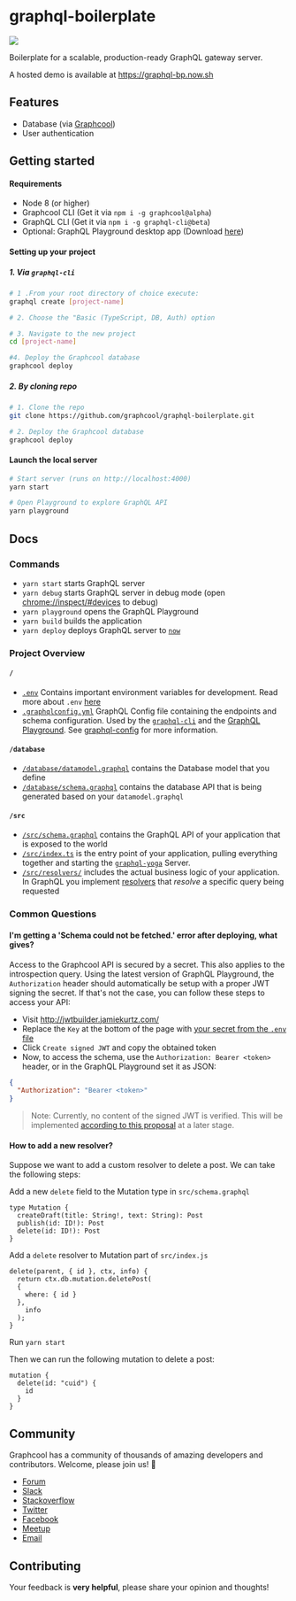 # graphql-boilerplate

![](https://imgur.com/eMpNw0e.png)

Boilerplate for a scalable, production-ready GraphQL gateway server.

A hosted demo is available at https://graphql-bp.now.sh

## Features

* Database (via [Graphcool](https://graph.cool))
* User authentication

## Getting started

#### Requirements

* Node 8 (or higher)
* Graphcool CLI (Get it via `npm i -g graphcool@alpha`)
* GraphQL CLI (Get it via `npm i -g graphql-cli@beta`)
* Optional: GraphQL Playground desktop app (Download [here](https://github.com/graphcool/graphql-playground/releases))

#### Setting up your project

##### 1. Via `graphql-cli`

```sh
# 1 .From your root directory of choice execute:
graphql create [project-name]

# 2. Choose the "Basic (TypeScript, DB, Auth) option

# 3. Navigate to the new project
cd [project-name]

#4. Deploy the Graphcool database
graphcool deploy
```

##### 2. By cloning repo
```sh
# 1. Clone the repo
git clone https://github.com/graphcool/graphql-boilerplate.git

# 2. Deploy the Graphcool database
graphcool deploy
```

#### Launch the local server

```sh
# Start server (runs on http://localhost:4000)
yarn start

# Open Playground to explore GraphQL API
yarn playground
```

## Docs

### Commands

* `yarn start` starts GraphQL server
* `yarn debug` starts GraphQL server in debug mode (open [chrome://inspect/#devices](chrome://inspect/#devices) to debug)
* `yarn playground` opens the GraphQL Playground
* `yarn build` builds the application
* `yarn deploy` deploys GraphQL server to [`now`](https://now.sh)

### Project Overview
#### `/`
- [`.env`](https://github.com/graphcool/graphql-boilerplate/blob/master/.env) Contains important environment variables for development. Read more about `.env` [here](https://github.com/motdotla/dotenv)
- [`.graphqlconfig.yml`](https://github.com/graphcool/graphql-boilerplate/blob/master/.graphqlconfig.yml) GraphQL Config file containing the endpoints and schema configuration. Used by the [`graphql-cli`](https://github.com/graphcool/graphql-cli) and the [GraphQL Playground](https://github.com/graphcool/graphql-playground). See [graphql-config](https://github.com/graphcool/graphql-config) for more information.

#### `/database`
- [`/database/datamodel.graphql`](https://github.com/graphcool/graphql-boilerplate/blob/master/database/datamodel.graphql) contains the Database model that you define
- [`/database/schema.graphql`](https://github.com/graphcool/graphql-boilerplate/blob/master/database/schema.graphql) contains the database API that is being generated based on your `datamodel.graphql`

#### `/src`
- [`/src/schema.graphql`](https://github.com/graphcool/graphql-boilerplate/blob/master/src/schema.graphql) contains the GraphQL API of your application that is exposed to the world
- [`/src/index.ts`](https://github.com/graphcool/graphql-boilerplate/blob/master/src/index.ts) is the entry point of your application, pulling everything together and starting the [`graphql-yoga`](https://github.com/graphcool/graphql-yoga) Server.
- [`/src/resolvers/`](https://github.com/graphcool/graphql-boilerplate/tree/master/src/resolvers) includes the actual business logic of your application. In GraphQL you implement [resolvers](http://graphql.org/learn/execution/) that *resolve*  a specific query being requested

### Common Questions

#### I'm getting a 'Schema could not be fetched.' error after deploying, what gives?

Access to the Graphcool API is secured by a secret. This also applies to the introspection query. Using the latest version of GraphQL Playground, the `Authorization` header should automatically be setup with a proper JWT signing the secret. If that's not the case, you can follow these steps to access your API:

* Visit http://jwtbuilder.jamiekurtz.com/
* Replace the `Key` at the bottom of the page with [your secret from the `.env` file](https://github.com/graphcool/graphql-boilerplate/blob/master/.env#L3)
* Click `Create signed JWT` and copy the obtained token
* Now, to access the schema, use the `Authorization: Bearer <token>` header, or in the GraphQL Playground set it as JSON:

```json
{
  "Authorization": "Bearer <token>"
}
```

> Note: Currently, no content of the signed JWT is verified. This will be implemented [according to this proposal](https://github.com/graphcool/framework/issues/1365) at a later stage.

#### How to add a new resolver?
Suppose we want to add a custom resolver to delete a post. We can take the following steps:

Add a new `delete` field to the Mutation type in `src/schema.graphql`
```
type Mutation {
  createDraft(title: String!, text: String): Post
  publish(id: ID!): Post
  delete(id: ID!): Post
}
```

Add a `delete` resolver to Mutation part of `src/index.js`
```
delete(parent, { id }, ctx, info) {
  return ctx.db.mutation.deletePost(
  {
    where: { id }
  },
    info
  );
}
```

Run `yarn start`

Then we can run the following mutation to delete a post:

```
mutation {
  delete(id: "cuid") {
    id
  }
}
```

## Community

Graphcool has a community of thousands of amazing developers and contributors. Welcome, please join us! 👋

* [Forum](https://www.graph.cool/forum)
* [Slack](https://slack.graph.cool/)
* [Stackoverflow](https://stackoverflow.com/questions/tagged/graphcool)
* [Twitter](https://twitter.com/graphcool)
* [Facebook](https://www.facebook.com/GraphcoolHQ)
* [Meetup](https://www.meetup.com/graphql-berlin)
* [Email](hello@graph.cool)

## Contributing

Your feedback is **very helpful**, please share your opinion and thoughts!
